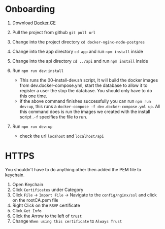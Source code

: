 # Onboarding

1. Download [Docker CE](https://store.docker.com/editions/community/docker-ce-desktop-mac)

2. Pull the project from github `git pull url`

3. Change into the project directory `cd docker-nginx-node-postgres`
4. Change into the app directory `cd app` and run `npm install` inside
5. Change into the api directory `cd ../api` and run `npm install` inside
6. Run `npm run dev:install`
	- This runs the 00-install-dev.sh script, It will build the docker images from dev.docker-compose.yml, start the database to allow it to register a user the stop the database. You should only have to do this one time.
	- if the above command finishes successfully you can run `npm run dev:up`, this runs a `docker-compose -f dev.docker-compose.yml up`. All this command does is run the images we created with the install script .`-f` specifies the file to run.

7. Run `npm run dev:up`
	- check the url `locahost` and `localhost/api`

# HTTPS

You shouldn't have to do anything other then added the PEM file to keychain.

1. Open Keychain
2. Click `Certificates` under Category
3. Click `File` -> `Import File` -> Navigate to the `config/nginx/ssl` and click on the rootCA.pem file
4. Right Click on the `RSVP` certificate 
5. Click `Get Info` 
6. Click the Arrow to the left of `trust`
7. Change `When using this certificate` to `Always Trust`



